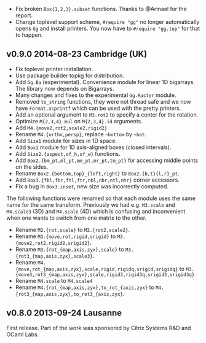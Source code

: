 

- Fix broken `Box{1,2,3}.subset` functions. Thanks to @Armael for the report.
- Change toplevel support scheme, `#require "gg"` no longer automatically
  opens `Gg` and install printers. You now have to `#require "gg.top"` for
  that to happen.


v0.9.0 2014-08-23 Cambridge (UK)
--------------------------------

- Fix toplevel printer installation.
- Use package builder topkg for distribution.
- Add `Gg.Ba` (experimental). Convenience module for linear 1D bigarrays.
  The library now depends on Bigarrays.
- Many changes and fixes to the experimental `Gg.Raster` module.
- Removed `to_string` functions, they were not thread safe and we
  now have `Format.asprintf` which can be used with the pretty printers.
- Add an optional argument to `M3.rot2` to specify a center for the rotation.
- Optimize `M{2,3,4}.mul` on `M{2,3,4}.id` arguments.
- Add `M4.{move2,rot2,scale2,rigid2}`
- Rename `M4.{ortho,persp}`, replace `~bottom` by `~bot`.
- Add `Size1` module for sizes in 1D space.
- Add `Box1` module for 1D axis-aligned boxes (closed intervals).
- Add `Size2.{aspect,of_h,of_w}` functions.
- Add `Box2.{bm_pt,ml_pt,mm_pt,mr_pt,tm_pt}` for accessing middle points on
  the sides.
- Rename `Box2.{bottom,top}_{left,right}` to `Box2.{b,t}{l,r}_pt`.
- Add `Box3.{fbl,fbr,ftl,ftr,nbl,nbr,ntl,ntr}` corner accessors.
- Fix a bug in `Box3.inset`, new size was incorrectly computed.

The following functions were renamed so that each module uses the same
name for the same transform. Previously we had e.g. `M3.scale` and
`M4.scale3` (3D) and `M4.scale` (4D) which is confusing and
inconvenient when one wants to switch from one matrix to the other.

- Rename `M2.{rot,scale}` to `M2.{rot2,scale2}`.
- Rename `M3.{move,rot,rigid,srigid}` to `M3.{move2,rot2,rigid2,srigid2}`.
- Rename `M3.{rot_{map,axis,zyx},scale}` to `M3.{rot3_{map,axis,zyx},scale3}`.
- Rename `M4.{move,rot_{map,axis,zyx},scale,rigid,rigidq,srigid,srigidq}` to
  `M3.{move3,rot3_{map,axis,zyx},scale,rigid3,rigid3q,srigid3,srigid3q}`
- Rename `M4.scale` to `M4.scale4`
- Rename `M4.{rot_{map,axis,zyx},to_rot_{axis,zyx}` to
  `M4.{rot3_{map,axis,zyx},to_rot3_{axis,zyx}`.

v0.8.0 2013-09-24 Lausanne
--------------------------

First release.
Part of the work was sponsored by Citrix Systems R&D and OCaml Labs.
